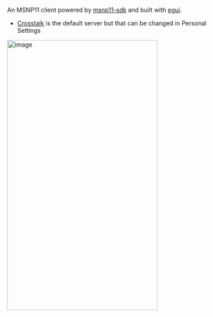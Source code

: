 An MSNP11 client powered by [msnp11-sdk](https://github.com/campos02/msnp11-sdk) and built with [egui](https://github.com/emilk/egui.git).
* [Crosstalk](https://crosstalk.im) is the default server but that can be changed in Personal Settings

<img width="350" height="630" alt="image" src="https://github.com/user-attachments/assets/65e02677-7020-40c4-a6fb-1f91c7ca1792" />
